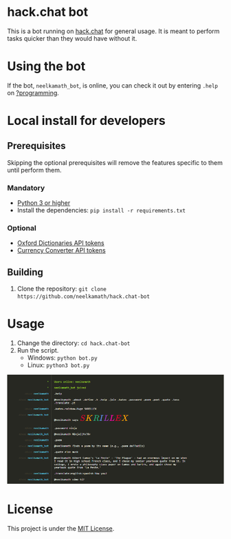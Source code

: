 # hack.chat bot

This is a bot running on [hack.chat](https://hack.chat/) for general usage. It is meant to perform tasks quicker than
they would have without it.

# Using the bot

If the bot, `neelkamath_bot`, is online, you can check it out by entering `.help` on
[?programming](https://hack.chat/?programming).

# Local install for developers

## Prerequisites

Skipping the optional prerequisites will remove the features specific to them until perform them.

### Mandatory

- [Python 3 or higher](https://www.python.org/downloads/)
- Install the dependencies: `pip install -r requirements.txt`

### Optional

- [Oxford Dictionaries API tokens](https://developer.oxforddictionaries.com/documentation/getting_started)
- [Currency Converter API tokens](https://www.exchangerate-api.com/)

## Building

1. Clone the repository: `git clone https://github.com/neelkamath/hack.chat-bot`

# Usage

1. Change the directory: `cd hack.chat-bot`
1. Run the script.
    - Windows: `python bot.py`
    - Linux: `python3 bot.py`

![Commands](screenshot.png)

# License

This project is under the [MIT License](LICENSE.txt).
